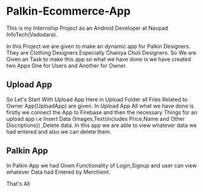 # Palkin-Ecommerce-App

This is my Internship Project as an Android Developer at Navpad InfoTech(Vadodara).

In this Project we are given to make an dynamic app for Palkin Designers. They are Clothing Designers Especially Chaniya Choli Designers.
So We are Given an Task to make this app so what we have done is we have created two Apps One for Users and Another for Owner.

## Upload App
So Let's Start With Upload App
Here in Upload Folder all Files Related to Owner App(UploadApp) are given.
In Upload App All what we have done is firstly we connect the App to Firebase and then the necessary Things for an upload app i.e Insert Data (Images,Text(includes Price,Name and Other Discriptions)) ,Delete data.
In this app we are able to view whatever data we had entered and also we can delete them.

## Palkin App
In Palkin App we had Given Functionality of Login,Signup and user can view whatever Data had Entered by Merchient.


That's All


